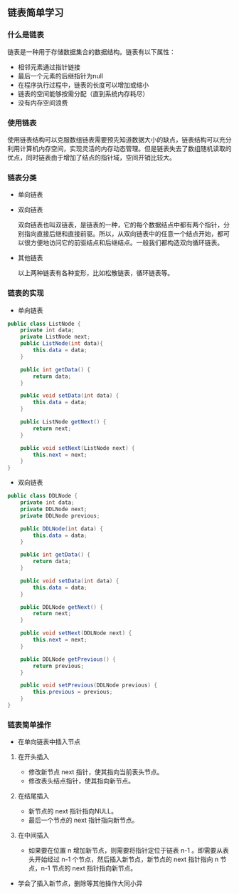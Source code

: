 ## 链表简单学习
### 什么是链表
链表是一种用于存储数据集合的数据结构。链表有以下属性：
- 相邻元素通过指针链接
- 最后一个元素的后继指针为null
- 在程序执行过程中，链表的长度可以增加或缩小
- 链表的空间能够按需分配（直到系统内存耗尽）
- 没有内存空间浪费
### 使用链表
使用链表结构可以克服数组链表需要预先知道数据大小的缺点，链表结构可以充分利用计算机内存空间，实现灵活的内存动态管理。但是链表失去了数组随机读取的优点，同时链表由于增加了结点的指针域，空间开销比较大。
### 链表分类
- 单向链表
- 双向链表

   双向链表也叫双链表，是链表的一种，它的每个数据结点中都有两个指针，分别指向直接后继和直接前驱。所以，从双向链表中的任意一个结点开始，都可以很方便地访问它的前驱结点和后继结点。一般我们都构造双向循环链表。
- 其他链表

    以上两种链表有各种变形，比如松散链表，循环链表等。
### 链表的实现
- 单向链表

```java
public class ListNode {
    private int data;
    private ListNode next;
    public ListNode(int data){
        this.data = data;
    }

    public int getData() {
        return data;
    }

    public void setData(int data) {
        this.data = data;
    }

    public ListNode getNext() {
        return next;
    }

    public void setNext(ListNode next) {
        this.next = next;
    }
}
```
- 双向链表

```java
public class DDLNode {
    private int data;
    private DDLNode next;
    private DDLNode previous;

    public DDLNode(int data) {
        this.data = data;
    }

    public int getData() {
        return data;
    }

    public void setData(int data) {
        this.data = data;
    }

    public DDLNode getNext() {
        return next;
    }

    public void setNext(DDLNode next) {
        this.next = next;
    }

    public DDLNode getPrevious() {
        return previous;
    }

    public void setPrevious(DDLNode previous) {
        this.previous = previous;
    }
}
```
### 链表简单操作
- 在单向链表中插入节点
1. 在开头插入
    
    - 修改新节点 next 指针，使其指向当前表头节点。
    - 修改表头结点指针，使其指向新节点。
2. 在结尾插入
    
    - 新节点的 next 指针指向NULL。
    - 最后一个节点的 next 指针指向新节点。
3. 在中间插入

    - 如果要在位置 n 增加新节点，则需要将指针定位于链表 n-1 。即需要从表头开始经过 n-1 个节点，然后插入新节点，新节点的 next 指针指向 n 节点，n-1 节点的 next 指针指向新节点。 
- 学会了插入新节点，删除等其他操作大同小异
 